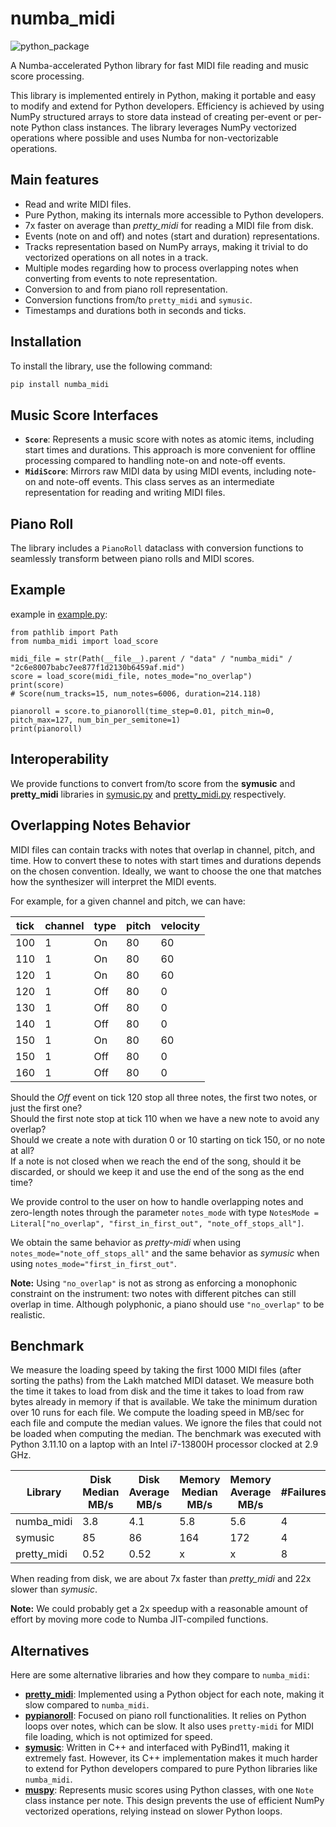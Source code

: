 # numba_midi

![python_package](https://github.com/martinResearch/numba_midi/actions/workflows//python-package.yml/badge.svg)

A Numba-accelerated Python library for fast MIDI file reading and music score processing.

This library is implemented entirely in Python, making it portable and easy to modify and extend for Python developers. Efficiency is achieved by using NumPy structured arrays to store data instead of creating per-event or per-note Python class instances. The library leverages NumPy vectorized operations where possible and uses Numba for non-vectorizable operations.

## Main features

* Read and write MIDI files.
* Pure Python, making its internals more accessible to Python developers.
* 7x faster on average than *pretty_midi* for reading a MIDI file from disk.
* Events (note on and off) and notes (start and duration) representations.
* Tracks representation based on NumPy arrays, making it trivial to do vectorized operations on all notes in a track.
* Multiple modes regarding how to process overlapping notes when converting from events to note representation.
* Conversion to and from piano roll representation.
* Conversion functions from/to `pretty_midi` and `symusic`.
* Timestamps and durations both in seconds and ticks.

## Installation

To install the library, use the following command:

```bash
pip install numba_midi
```

## Music Score Interfaces

- **`Score`**: Represents a music score with notes as atomic items, including start times and durations. This approach is more convenient for offline processing compared to handling note-on and note-off events.
- **`MidiScore`**: Mirrors raw MIDI data by using MIDI events, including note-on and note-off events. This class serves as an intermediate representation for reading and writing MIDI files.

## Piano Roll

The library includes a `PianoRoll` dataclass with conversion functions to seamlessly transform between piano rolls and MIDI scores.


## Example

example in [example.py](./tests/example.py):
```
from pathlib import Path
from numba_midi import load_score

midi_file = str(Path(__file__).parent / "data" / "numba_midi" / "2c6e8007babc7ee877f1d2130b6459af.mid")
score = load_score(midi_file, notes_mode="no_overlap")
print(score)
# Score(num_tracks=15, num_notes=6006, duration=214.118)

pianoroll = score.to_pianoroll(time_step=0.01, pitch_min=0, pitch_max=127, num_bin_per_semitone=1)
print(pianoroll)
```

## Interoperability

We provide functions to convert from/to score from the **symusic** and **pretty_midi** libraries in 
[symusic.py](./src/numba_midi/interop/symusic.py) 
and [pretty_midi.py](./src/numba_midi/interop/pretty_midi.py) respectively.

## Overlapping Notes Behavior

MIDI files can contain tracks with notes that overlap in channel, pitch, and time. How to convert these to notes with start times and durations depends on the chosen convention. Ideally, we want to choose the one that matches how the synthesizer will interpret the MIDI events.

For example, for a given channel and pitch, we can have:

| tick | channel | type | pitch | velocity |
|------|---------|------|-------|----------|
| 100  | 1       | On   | 80    | 60       |
| 110  | 1       | On   | 80    | 60       |
| 120  | 1       | On   | 80    | 60       |
| 120  | 1       | Off  | 80    | 0        |
| 130  | 1       | Off  | 80    | 0        |
| 140  | 1       | Off  | 80    | 0        |
| 150  | 1       | On   | 80    | 60       |
| 150  | 1       | Off  | 80    | 0        |
| 160  | 1       | Off  | 80    | 0        |

Should the *Off* event on tick 120 stop all three notes, the first two notes, or just the first one?  
Should the first note stop at tick 110 when we have a new note to avoid any overlap?  
Should we create a note with duration 0 or 10 starting on tick 150, or no note at all?  
If a note is not closed when we reach the end of the song, should it be discarded, or should we keep it and use the end of the song as the end time?

We provide control to the user on how to handle overlapping notes and zero-length notes through the parameter `notes_mode` with type `NotesMode = Literal["no_overlap", "first_in_first_out", "note_off_stops_all"]`.

We obtain the same behavior as *pretty-midi* when using `notes_mode="note_off_stops_all"` and the same behavior as *symusic* when using `notes_mode="first_in_first_out"`.

**Note:** Using `"no_overlap"` is not as strong as enforcing a monophonic constraint on the instrument: two notes with different pitches can still overlap in time. Although polyphonic, a piano should use `"no_overlap"` to be realistic.

## Benchmark

We measure the loading speed by taking the first 1000 MIDI files (after sorting the paths) from the Lakh matched MIDI dataset. We measure both the time it takes to load from disk and the time it takes to load from raw bytes already in memory if that is available. We take the minimum duration over 10 runs for each file. We compute the loading speed in MB/sec for each file and compute the median values. We ignore the files that could not be loaded when computing the median. The benchmark was executed with Python 3.11.10 
on a laptop with an Intel i7-13800H processor clocked at 2.9 GHz.

| Library   | Disk Median MB/s | Disk Average MB/s | Memory Median MB/s | Memory Average MB/s | #Failures |
|-----------|------------------|-------------------|---------------------|---------------------|-----------|
| numba_midi | 3.8              | 4.1               | 5.8                 | 5.6                 | 4         |
| symusic    | 85               | 86                | 164                 | 172                 | 4         |
| pretty_midi| 0.52             | 0.52              | x                   | x                   | 8         |

When reading from disk, we are about 7x faster than *pretty_midi* and 22x slower than *symusic*.

**Note:** We could probably get a 2x speedup with a reasonable amount of effort by moving more code to Numba JIT-compiled functions.

## Alternatives

Here are some alternative libraries and how they compare to `numba_midi`:
- **[pretty_midi](https://craffel.github.io/pretty-midi/)**: Implemented using a Python object for each note, making it slow compared to `numba_midi`.
- **[pypianoroll](https://github.com/salu133445/pypianoroll)**: Focused on piano roll functionalities. It relies on Python loops over notes, which can be slow. It also uses `pretty-midi` for MIDI file loading, which is not optimized for speed.
- **[symusic](https://github.com/Yikai-Liao/symusic)**: Written in C++ and interfaced with PyBind11, making it extremely fast. However, its C++ implementation makes it much harder to extend for Python developers compared to pure Python libraries like `numba_midi`.
- **[muspy](https://github.com/salu133445/muspy)**: Represents music scores using Python classes, with one `Note` class instance per note. This design prevents the use of efficient NumPy vectorized operations, relying instead on slower Python loops.
